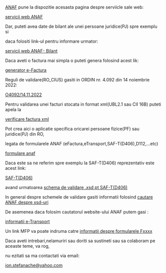 [ANAF](https://www.anaf.ro/) pune la dispozitie acesasta pagina despre serviicle sale web:

[servicii web ANAF](https://www.anaf.ro/anaf/internet/ANAF/servicii_online/servicii_web_anaf)

Dar, puteti avea date de bilant ale unei persoane juridice(PJ) spre exemplu si 

daca folositi link-ul pentru informare urmator:

[servicii web ANAF- Bilant](https://static.anaf.ro/static/10/Anaf/Informatii_R/doc_WS_Bilant_V1.txt)

Daca aveti o factura mai simpla o puteti genera folosind acest lik:

[generator e-Factura](https://www.anaf.ro/CompletareFactura/faces/factura/informatiigenerale.xhtml)

Reguli de validare(RO_CIUS) gasiti in ORDIN nr. 4.092 din 14 noiembrie 2022:

[O4092/14.11.2022](https://legislatie.just.ro/Public/DetaliiDocument/261755)

Pentru validarea unei facturi stocata in format xml(UBL2.1 sau CII 16B) puteti apela la

[verificare factura xml](https://www.anaf.ro/uploadxmi/)

Pot crea aici o aplicatie specifica oricarei persoane fizice(PF) sau juridice(PJ) din RO,

legata de formularele ANAF (eFactura,eTransport,SAF-T(D406),D112,...etc)

[formulare anaf](https://www.anaf.ro/anaf/internet/ANAF/asistenta_contribuabili/declararea_obligatiilor_fiscale/toate_formularele/)

Daca este sa ne referim spre exemplu la SAF-T(D406) reprezentativ este acest link:

[SAF-T(D406)](https://www.anaf.ro/anaf/internet/ANAF/despre_anaf/strategii_anaf/proiecte_digitalizare/saf_t/!ut/p/a1/04_Sj9CPykssy0xPLMnMz0vMAfGjzOI9DD3MPIwsjLws3AKdDQKDDH1cHb0NDAwszIAKIpEVGHgEGhgEmjp5Bpm6BxgYGBpQpt_EkDL9BmbE6TfAARwJuj9cPwqvEndzdAVYggivAlAY4FUA8iRYAR5fFOSG)

avand urmatoarea [schema de validare .xsd pt SAF-T(D406)](https://stefanache.github.io/MFP-ANAF-RO/Ro_SAFT_Schema_v248_20231121.xsd)

In general despre schemele de validare gasiti informatii folosind
[cautare ANAF despre xsd-uri](https://www.anaf.ro/anaf/internet/ANAF/cautare/!ut/p/a1/jY9BDoIwEEXP4gFkBg0t2xIJhbCwGAN0Y0oCiCI1lcj1BVeaiDq7n7yf_wYkZCA7dW9q1Te6U-2UJTlwmxO-cleRK5iPIt55fmhzDBJ7BPJXALlAFI4XJk6wRUTyXx9njuGvfgryHflg8AS-TEQg61YX47upB3JDcxqzSYx1xdqtQZqyKk1prKO-9ZANw2CpTlWW0ZCP9nRWjxK4XvYZnpxzuhSLB_UDVo4!/dl5/d5/L2dBISEvZ0FBIS9nQSEh/pw/Z7_H1H6H282J8QAE0QLSBEI1H0G76/act/id=0/p=spf_ActionName=spf_ActionListener/p=spf_strutsAction=QCB2fcautare.do/564187159074/=/#Z7_H1H6H282J8QAE0QLSBEI1H0G76)

De asemenea daca folosim cautatorul website-ului ANAF putem gasi :

[informatii e-Transport](https://static.anaf.ro/static/10/Anaf/AsistentaContribuabili_r/Ro_e_Transport.pdf)

Un link MFP va poate indruma catre [informatii despre formularele Fxxxx](https://mfinante.gov.ro/web/forexepublic/informatii-publice)

Daca aveti intrebari,nelamuriri sau doriti sa sustineti sau sa colaboram pe aceaste teme, va rog,

nu ezitati sa ma contactati via email:

ion.stefanache@yahoo.com

